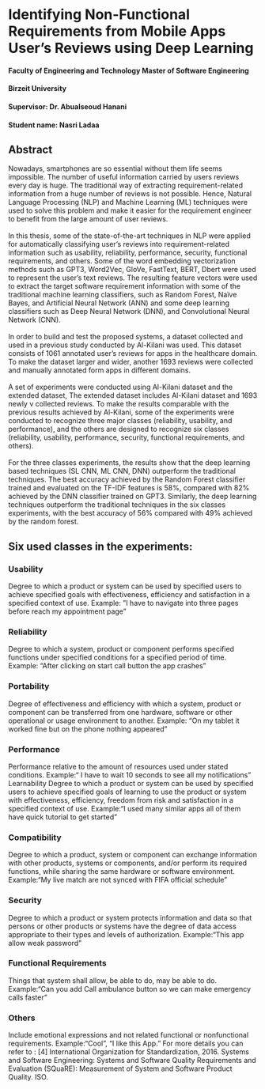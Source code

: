# Identifying Non-Functional Requirements from Mobile Apps User’s Reviews using Deep Learning
#### Faculty of Engineering and Technology Master of Software Engineering
#### Birzeit University 
#### Supervisor: Dr. Abualseoud Hanani
#### Student name: Nasri Ladaa

## Abstract
Nowadays, smartphones are so essential without them life seems impossible.
The number of useful information carried by users reviews every day is
huge. The traditional way of extracting requirement-related information from a
huge number of reviews is not possible. Hence, Natural Language Processing
(NLP) and Machine Learning (ML) techniques were used to solve this problem
and make it easier for the requirement engineer to benefit from the large amount
of user reviews. <br><br>
In this thesis, some of the state-of-the-art techniques in NLP were applied
for automatically classifying user’s reviews into requirement-related information
such as usability, reliability, performance, security, functional requirements,
and others. Some of the word embedding vectorization methods such as GPT3,
Word2Vec, GloVe, FastText, BERT, Dbert were used to represent the user’s text
reviews. The resulting feature vectors were used to extract the target software requirement
information with some of the traditional machine learning classifiers,
such as Random Forest, Naïve Bayes, and Artificial Neural Network (ANN) and
some deep learning classifiers such as Deep Neural Network (DNN), and Convolutional
Neural Network (CNN). <br><br>
In order to build and test the proposed systems, a dataset collected and used
in a previous study conducted by Al-Kilani was used. This dataset consists of
1061 annotated user’s reviews for apps in the healthcare domain. To make the
dataset larger and wider, another 1693 reviews were collected and manually
annotated form apps in different domains.<br><br>
A set of experiments were conducted using Al-Kilani dataset and the extended
dataset, The extended dataset includes Al-Kilani dataset and 1693 newly
v
collected reviews. To make the results comparable with the previous results
achieved by Al-Kilani, some of the experiments were conducted to recognize
three major classes (reliability, usability, and performance), and the others are
designed to recognize six classes (reliability, usability, performance, security,
functional requirements, and others).<br><br>
For the three classes experiments, the results show that the deep learning based
techniques (SL CNN, ML CNN, DNN) outperform the traditional techniques.
The best accuracy achieved by the Random Forest classifier trained and
evaluated on the TF-IDF features is 58%, compared with 82% achieved by the
DNN classifier trained on GPT3. Similarly, the deep learning techniques outperform
the traditional techniques in the six classes experiments, with the best
accuracy of 56% compared with 49% achieved by the random forest.

## Six used classes in the experiments:

### Usability
Degree to which a product or system can be used by specified users to achieve specified goals with effectiveness, efficiency and satisfaction in a specified context of use. Example: ”I have to navigate into three pages before reach my appointment page”


### Reliability
Degree to which a system, product or component performs specified functions under specified conditions for a specified period of time. Example: “After clicking on start call button the app crashes”


### Portability
Degree of effectiveness and efficiency with which a system, product or component can be transferred from one hardware, software or other operational or usage environment to another. Example: “On my tablet it worked fine but on the phone nothing appeared”


### Performance
Performance relative to the amount of resources used under stated conditions.
Example:“ I have to wait 10 seconds to see all my notifications”
Learnability
Degree to which a product or system can be used by specified users to achieve specified goals of learning to use the product or system with effectiveness, efficiency, freedom from risk and satisfaction in a specified context of use. Example:“I used many similar apps all of them have quick tutorial to get started”


### Compatibility
Degree to which a product, system or component can exchange information with other products, systems or components, and/or perform its required functions, while sharing the same hardware or software environment. Example:“My live match are not synced with FIFA official schedule”


### Security
Degree to which a product or system protects information and data so that persons or other products or systems have the degree of data access appropriate to their types and levels of authorization. Example:“This app allow weak password”


### Functional Requirements
Things that system shall allow, be able to do, may be able to do. Example:“Can you add Call ambulance button so we can make emergency calls faster”


### Others
Include emotional expressions and not related functional or nonfunctional requirements. Example:“Cool”, “I like this App.”
For more details you can refer to :
[4] International Organization for Standardization, 2016. Systems and Software Engineering: Systems and Software Quality Requirements and Evaluation (SQuaRE): Measurement of System and Software Product Quality. ISO.
